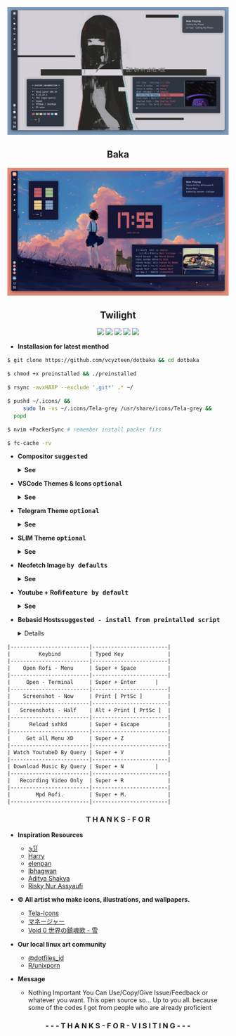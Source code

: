 <p align="center">
<img src="/preview/s2.png">

<h2 align="center"> Baka </h2>

<img src="/preview/ss.png">

<h2 align="center"> Twilight </h2>

<p align="center">
<img src="https://img.shields.io/github/downloads/vcyzteen/dotbaka/total?color=FFFFFF&style=for-the-badge">
<img src="https://badges.pufler.dev/visits/vcyzteen/dotbaka?style=for-the-badge&label=&color=ffffff&label=visiting" />
<img src="https://img.shields.io/github/repo-size/vcyzteen/dotbaka?style=for-the-badge&label=files&color=ffffff"/>
<img src="https://img.shields.io/github/license/vcyzteen/dotbaka?style=for-the-badge&label=licenci&color=ffffff" />
<img src="https://img.shields.io/badge/MAINTAINED-YES-white?style=for-the-badge">

* **Installasion for latest menthod**

```sh
$ git clone https://github.com/vcyzteen/dotbaka && cd dotbaka
```
```sh
$ chmod +x preinstalled && ./preinstalled
```    
```sh
$ rsync -avxHAXP --exclude '.git*' .* ~/
```
```sh
$ pushd ~/.icons/ &&
     sudo ln -vs ~/.icons/Tela-grey /usr/share/icons/Tela-grey &&
  popd
```
```sh
$ nvim +PackerSync # remember install packer firs
```
```sh
$ fc-cache -rv
```

- **Compositor <kbd>suggested</kbd>**
  <details>
  <summary><strong>See</strong></summary>

  * Instructions for building `picom-ibhagwan` on void linux using `xbps-src`:
    1. Setup the `void-packages` repo:

    ```sh
    $ git clone --depth=1 https://github.com/void-linux/void-packages
    $ cd void-packages
    $ ./xbps-src binary-bootstrap
    $ echo XBPS_ALLOW_RESTRICTED=yes >> etc/conf
    ```
    2. Download the template repo and copy into `srcpkgs`:

    ```sh
    $ git clone https://github.com/ibhagwan/picom-ibhagwan-template
    $ mv picom-ibhagwan-template ./srcpkgs/picom-ibhagwan
    ```
    3. Build & install the package:

    ```sh
    $ ./xbps-src pkg picom-ibhagwan
    $ sudo xbps-install --repository=hostdir/binpkgs picom-ibhagwan 
    ```
    **Note #1:** if you have `xtools` installed you can install the package by running `xi -f picom-ibhagwan` (instead of using `xbps-install`).

    **Note #2:** before installing the package make sure to remove all other `compton|picom` packages with `sudo xbps-remove picom && sudo xbps-remove compton`.
  
  * Picom For Artix [ Aur ] | ```yay -S picom-ibhagwan-git```

- **VSCode Themes & Icons <kbd>optional</kbd>**
  <details>
  <summary><strong>See</strong></summary>
    
    <p align="center"><img src="preview/vscode.png" alt="Atom&Material" align="center"/>
    </p>
    <p align="center"><img src="preview/vscode-light.png" alt="Atom&Material" align="center"/>
    </p>
    
    <p align="center"><a href="https://github.com/PKief/vscode-material-icon-theme" />I C O N - T H E M E </a> | <a href="https://github.com/akamud/vscode-theme-onedark" /> T H E M E - V S C O D E - D A R K </a> | <a href="https://github.com/akamud/vscode-theme-onelight" /> T H E M E - V S C O D E - L I G H T </a></p>

- **Telegram Theme <kbd>optional</kbd>**
  <details>
  <summary><strong>See</strong></summary>

  <p align="center"><img src="preview/telegram.png" alt="Telegram-Theme" align="center"/>

  <p align="center"><a href="https://github.com/vcyzteen/Telegram-theme" /> T E L E G R A M - T H E M E </a>

- **SLIM Theme <kbd>optional</kbd>**
  <details>
  <summary><strong>See</strong></summary>

  <p align="center"><img src="preview/slim.png" alt="SLIM-Theme" align="center"/>

  <p align="center"><a href="https://drive.google.com/drive/folders/1_Ktq9kGqDi0TNC8Q49AWpLo2HvWkPhnQ" /> S L I M - T H E M E </a>
  
  	* *<b>Installasion See <a href="https://wiki.archlinux.org/title/SLiM">Archwiki<a/></b>*

- **Neofetch Image <kbd>by defaults</kbd>**
  <details>
  <summary><strong>See</strong></summary>

  | Artix | Void | Devuan |
  |-|-|-|
  |![img](https://github.com/vcyzteen/dotbaka/blob/baka/preview/artix.png)|![img](https://github.com/vcyzteen/dotbaka/blob/baka/preview/void.png)|![img](https://github.com/vcyzteen/dotbaka/blob/baka/preview/devuan.png)|

  **All Image Neofetch © @vcyzteen**

- **Youtube + Rofi<kbd>feature by default</kbd>**
  <details>
  <summary><strong>See</strong></summary>

  **INFO**
  * you can find videos by using the word you want to search ( without having to copy the link ).
    because this feature is integrated with youtube-dl. and after you type it later the video will appear using the mpv player as the video player

- **Bebasid Hosts<kbd>suggested - install from preintalled script</kbd>**
  <details>
  <summary><strong>See</strong></summary>
  
  * Bebasid is a github organization that makes internet hosts neutral for all areas affected by website blocks ( can't access them except via vpn ). Now it will be easier for you if you use the hosts file that was created by bebasid. you can reach a wide area of ​​websites that have been blocked easily. ( without the need for a vpn again )
  * Credits : [Bebasid](https://github.com/bebasid/bebasid)
```
|-------------------------|------------------------|
|         Keybind         | Typed Key              |
|-------------------------|------------------------|
|    Open Rofi - Menu     | Super + Space          |
|-------------------------|------------------------|
|     Open - Terminal     | Super + Enter	   |
|-------------------------|------------------------|
|    Screenshot - Now     | Print [ PrtSc ]        |
|-------------------------|------------------------|
|   Screenshots - Half    | Alt + Print [ PrtSc ]  |
|-------------------------|------------------------|
|      Reload sxhkd       | Super + Escape         |
|-------------------------|------------------------|
|     Get all Menu XD     | Super + Z	           |
|-------------------------|------------------------|
| Watch YoutubeD By Query | Super + V              |
|-------------------------|------------------------|
| Download Music By Query | Super + N		   |
|-------------------------|------------------------|
|   Recording Video Only  | Super + R              |
|-------------------------|------------------------|
|        Mpd Rofi.        | Super + M.             |
|-------------------------|------------------------|
```
<h3><b><p align="center">T H A N K S - F O R</p></b></h3>

* **Inspiration Resources**
  * [اَدِّيْ](https://github.com/addy-dclxvi)
  * [Harry](https://github.com/owl4ce)
  * [elenpan](https://github.com/elenapan)
  * [Ibhagwan](https://github.com/ibhagwan)
  * [Aditya Shakya](https://github.com/adi1090x)
  * [Risky Nur Assyaufi](https://github.com/bandithijo)

* **© All artist who make icons, illustrations, and wallpapers.**

  * [Tela-Icons](https://github.com/vinceliuice/Tela-icon-theme)
  * [マネージャー](https://github.com/vcyzteen)
  * [Void 0 世界の鎮魂歌 - 雪](https://www.pixiv.net/member_illust.php?mode=medium&illust_id=89927268)

* **Our local linux art community**
  * [@dotfiles_id](https://t.me/dotfiles_id)
  * [R/unixporn](https://www.reddit.com/r/unixporn)

* **Message**
  * Nothing Important You Can Use/Copy/Give Issue/Feedback or whatever you want. This open source so... Up to you all. because some of the codes I got from people who are already proficient

<h3><b><p align="center">- - - T H A N K S - F O R - V I S I T I N G - - -</p></b></h3>
